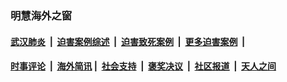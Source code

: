 
### 明慧海外之窗

####  [武汉肺炎](indexes/365.md?t=01101300) &nbsp;|&nbsp;  [迫害案例综述](indexes/328.md?t=01101300) &nbsp;|&nbsp; [迫害致死案例](indexes/277.md?t=01101300)  &nbsp;|&nbsp; [更多迫害案例](indexes/81.md?t=01101300)  &nbsp;|&nbsp; 
####  [时事评论](indexes/251.md?t=01101300) &nbsp;|&nbsp; [海外简讯](indexes/245.md?t=01101300)&nbsp;|&nbsp;  [社会支持](indexes/140.md?t=01101300) &nbsp;|&nbsp; [褒奖决议](indexes/282.md?t=01101300) &nbsp;|&nbsp; [社区报道](indexes/91.md?t=01101300)  &nbsp;|&nbsp; [天人之间](indexes/78.md?t=01101300) 

